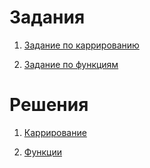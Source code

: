 # Задания

1. [Задание по каррированию](https://kodaktor.ru/g/curry_task)

1. [Задание по функциям](https://kodaktor.ru/g/iife)

# Решения

1. [Каррирование](https://kodaktor.ru/?!=e7eac7c)

1. [Функции](https://kodaktor.ru/?!=e7eac7c_63c1d)
